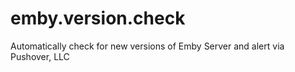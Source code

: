 # emby.version.check
Automatically check for new versions of Emby Server and alert via Pushover, LLC
